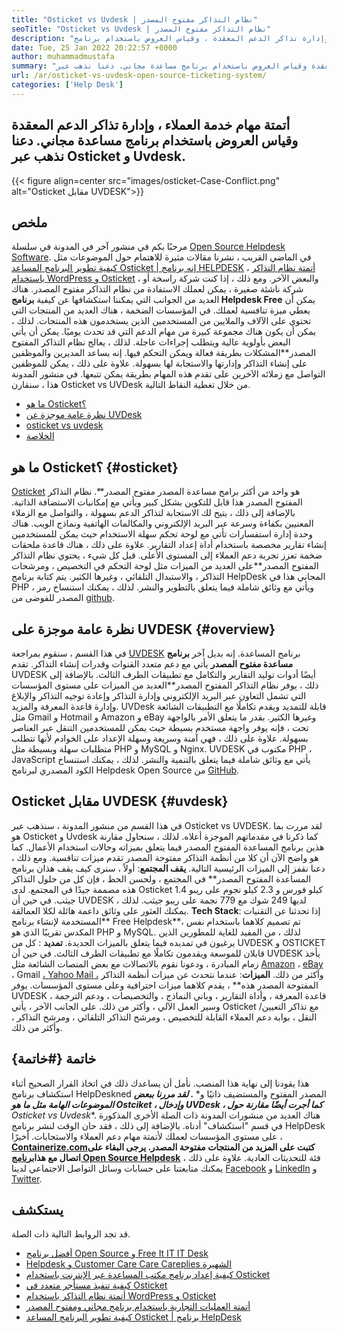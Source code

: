 ```yaml
---
title: "Osticket vs Uvdesk | نظام التذاكر مفتوح المصدر" 
seoTitle: "Osticket vs Uvdesk | نظام التذاكر مفتوح المصدر" 
description: "أتمتة مهام خدمة العملاء ، وإدارة تذاكر الدعم المعقدة ، وقياس العروض باستخدام برنامج HelpDesk المجاني. دعنا نذهب عبر Osticket و Uvdesk." 
date: Tue, 25 Jan 2022 20:22:57 +0000
author: muhammadmustafa
summary: "أتمتة مهام خدمة العملاء ، وإدارة تذاكر الدعم المعقدة وقياس العروض باستخدام برنامج مساعدة مجاني. دعنا نذهب عبر Osticket & amp ؛ UVDESK." 
url: /ar/osticket-vs-uvdesk-open-source-ticketing-system/
categories: ['Help Desk']
---
```


## أتمتة مهام خدمة العملاء ، وإدارة تذاكر الدعم المعقدة وقياس العروض باستخدام برنامج مساعدة مجاني. دعنا نذهب عبر Osticket و Uvdesk.

{{< figure align=center src="images/osticket-Case-Conflict.png" alt="Osticket مقابل UVDESK">}}


## ملخص
مرحبًا بكم في منشور آخر في المدونة في سلسلة [Open Source Helpdesk Software][1]. في الماضي القريب ، نشرنا مقالات مثيرة للاهتمام حول الموضوعات مثل [كيفية تطوير البرنامج المساعد Osticket | إنه برنامج HELPDESK][2] ، [أتمتة نظام التذاكر باستخدام WordPress و Osticket][3] ، والبعض الآخر. ومع ذلك ، إذا كنت شركة راسخة أو شركة ناشئة صغيرة ، يمكن لعملك الاستفادة من نظام التذاكر مفتوح المصدر. هناك العديد من الجوانب التي يمكننا استكشافها عن كيفية **برنامج Helpdesk Free** يمكن أن يعطي ميزة تنافسية لعملك. في المؤسسات الضخمة ، هناك العديد من المنتجات التي تحتوي على الآلاف والملايين من المستخدمين الذين يستخدمون هذه المنتجات. لذلك ، يمكن أن يكون هناك مجموعة كبيرة من مهام الدعم التي قد تحدث يوميًا. يمكن أن يأتي البعض بأولوية عالية ويتطلب إجراءات عاجلة.
لذلك ، يعالج نظام التذاكر المفتوح المصدر**المشكلات بطريقة فعالة ويمكن التحكم فيها. إنه يساعد المديرين والموظفين على إنشاء التذاكر وإدارتها والاستجابة لها بسهولة. علاوة على ذلك ، يمكن للموظفين التواصل مع زملائه الآخرين على تقدم هذه المهام بطريقة يمكن تتبعها. في منشور المدونة هذا ، سنقارن Osticket vs UVDesk من خلال تغطية النقاط التالية.
  * [ما هو Osticket؟][4]
  * [نظرة عامة موجزة عن UVDesk][5]
  * [osticket vs uvdesk][6]
  * [الخلاصة][7]

## ما هو Osticket؟ {#osticket}

[Osticket][8] هو واحد من أكثر برامج مساعدة المصدر مفتوح المصدر**. نظام التذاكر المفتوح المصدر هذا قابل للتكوين بشكل كبير ويأتي مع إمكانيات الاستضافة الذاتية. بالإضافة إلى ذلك ، يتيح لك الاستجابة لتذاكر الدعم بسهولة ، والتواصل مع الزملاء المعنيين بكفاءة وسرعة عبر البريد الإلكتروني والمكالمات الهاتفية ونماذج الويب. هناك وحدة إدارة استفسارات تأتي مع لوحة تحكم سهلة الاستخدام حيث يمكن للمستخدمين إنشاء تقارير مخصصة باستخدام أداة إعداد التقارير. علاوة على ذلك ، هناك قاعدة ملحقات ضخمة تعزز تجربة دعم العملاء إلى المستوى الأعلى.
قبل كل شيء ، يحتوي نظام التذاكر المفتوح المصدر**على العديد من الميزات مثل لوحة التحكم في التخصيص ، ومرشحات التذاكر ، والاستبدال التلقائي ، وغيرها الكثير. يتم كتابة برنامج HelpDesk المجاني هذا في PHP ، ويأتي مع وثائق شاملة فيما يتعلق بالتطوير والنشر. لذلك ، يمكنك استنساخ رمز المصدر للفوضى من [github][9].

## نظرة عامة موجزة على UVDESK {#overview}

في هذا القسم ، سنقوم بمراجعة [UVDESK][10] برنامج المساعدة. إنه بديل آخر **برنامج مساعدة مفتوح المصدر** يأتي مع دعم متعدد القنوات وقدرات إنشاء التذاكر. تقدم UVDESK أيضًا أدوات توليد التقارير والتكامل مع تطبيقات الطرف الثالث. بالإضافة إلى ذلك ، يوفر نظام التذاكر المفتوح المصدر**العديد من الميزات على مستوى المؤسسات التي تشمل التعاون عبر البريد الإلكتروني وإدارة التذاكر وإعادة توجيه التذاكر والإبلاغ وإدارة قاعدة المعرفة والمزيد. UVDesk قابلة للتمديد ويقدم تكاملًا مع التطبيقات الشائعة مثل Gmail و Hotmail و Amazon و eBay وغيرها الكثير. بقدر ما يتعلق الأمر بالواجهة تحت ، فإنه يوفر واجهة مستخدم بسيطة حيث يمكن للمستخدمين التنقل عبر العناصر بسهولة.
علاوة على ذلك ، فهي آمنة وسريعة وسهلة الإعداد على الخوادم لأنها تتطلب متطلبات سهلة وبسيطة مثل PHP و MySQL و Nginx. UVDESK مكتوب في PHP ، JavaScript يأتي مع وثائق شاملة فيما يتعلق بالتنمية والنشر. لذلك ، يمكنك استنساخ الكود المصدري لبرنامج Helpdesk Open Source من [GitHub][11].

## Osticket مقابل UVDESK {#uvdesk}

في هذا القسم من منشور المدونة ، سنذهب عبر Osticket vs UVDESK. لقد مررت بما هو Osticket و Uvdesk كما ذكرنا في مقدماتهم الموجزة أعلاه. لذلك ، سنحاول مقارنة هذين برنامج المساعدة المفتوح المصدر فيما يتعلق بميزاته وحالات استخدام الأعمال. كما هو واضح الآن أن كلا من أنظمة التذاكر مفتوحة المصدر تقدم ميزات تنافسية. ومع ذلك ، دعنا نقفز إلى الميزات الرئيسية التالية.
**يقف المجتمع**: أولاً ، سنرى كيف يقف هذان برنامج المساعدة المفتوح المصدر** في المجتمع ، ولحسن الحظ ، فإن كل من حلول التذاكر هذه مصممة جيدًا في المجتمع. لدى Osticket 1.4 كيلو فورس و 2.3 كيلو نجوم على ريبو جيثب. في حين أن UVDESK لديها 249 شوك مع 779 نجمة على ريبو جيثب. لذلك ، يمكنك العثور على وثائق داعمة هائلة لكلا العمالقة.
**Tech Stack**: إذا تحدثنا عن التقنيات المستخدمة لإنشاء برنامج** Free Helpdesk**، تم تصميم كلاهما باستخدام نفس المكدس تقريبًا الذي هو PHP و MySQL. لذلك ، من المفيد للغاية للمطورين الذين يرغبون في تمديده فيما يتعلق بالميزات الجديدة.
**تمديد** : كل من UVDESK و OSTICKET قابلان للموسعة ويقدمون تكاملًا مع تطبيقات الطرف الثالث. في حين أن UVDESK يأخذ زمام المبادرة ، ودعونا نقوم بالاتصالات مع بعض المنصات الشائعة مثل [Amazon][12] ، [eBay][13] ، Gmail [، Yahoo Mail ،][14] وأكثر من ذلك.
**الميزات**: عندما نتحدث عن ميزات أنظمة التذاكر المفتوحة المصدر هذه** ، يقدم كلاهما ميزات احترافية وعلى مستوى المؤسسات. يوفر UVDESK قاعدة المعرفة ، وأداة التقارير ، وباني النماذج ، والتخصيصات ، ودعم الترجمة ، وسير العمل الآلي ، وأكثر من ذلك. على الجانب الآخر ، يأتي Osticket مع تذاكر التعيين/النقل ، بوابة دعم العملاء القابلة للتخصيص ، ومرشح التذاكر التلقائي ، ومرشح التذاكر ، وأكثر من ذلك.

## خاتمة {#خاتمة}

هذا يقودنا إلى نهاية هذا المنصب. نأمل أن يساعدك ذلك في اتخاذ القرار الصحيح أثناء استكشاف برنامج HelpDeskned المصدر المفتوح والمستضيف ذاتيًا و* ***. لقد مررنا ببعض الموضوعات الهامة مثل ما هو Ostciket ، وإدخال UVDesk ، كما أجرت أيضًا مقارنة حول** Osticket vs Uvdesk**. هناك العديد من منشورات المدونة ذات الصلة الأخرى المذكورة في قسم "استكشاف" أدناه. بالإضافة إلى ذلك ، فقد حان الوقت لنشر برنامج HelpDesk على مستوى المؤسسات لعملك لأتمتة مهام دعم العملاء والاستجابات.
أخيرًا ، **[Containerize.com][15]**كتبت على المزيد من المنتجات مفتوحة المصدر. يرجى البقاء على اتصال مع هذا**[][16][برنامج Open Source Helpdesk][17]** فئة للتحديثات العادية. علاوة على ذلك ، يمكنك متابعتنا على حسابات وسائل التواصل الاجتماعي لدينا [Facebook][18] و [LinkedIn][19] و [Twitter][20].

## يستكشف
قد تجد الروابط التالية ذات الصلة.
  * [أفضل برنامج Open Source و Free It IT IT Desk][17]
  * [Helpdesk و Customer Care Care Careplies الشهيرة][21]
  * [كيفية إعداد برنامج مكتب المساعدة عبر الإنترنت باستخدام Osticket][22]
  * [كيفية تنفيذ مستأجر متعدد في Osticket][23]
  * [أتمتة نظام التذاكر باستخدام WordPress و Osticket][3]
  * [أتمتة العمليات التجارية باستخدام برنامج مجاني ومفتوح المصدر][24]
  * [كيفية تطوير البرنامج المساعد Osticket | برنامج HelpDesk][2]



[1]: https://blog.containerize.com/category/helpdesk/
[2]: https://blog.containerize.com/helpdesk/how-to-develop-osticket-plugin-it-helpdesk-software/
[3]: https://blog.containerize.com/blogging/automate-ticketing-system-using-wordpress-and-osticket/
[4]: #osticket
[5]: #overview
[6]: #uvdesk
[7]: #Conclusion
[8]: https://products.containerize.com/helpdesk/osticket/
[9]: https://github.com/osTicket/osTicket
[10]: https://products.containerize.com/helpdesk/uvdesk/
[11]: https://github.com/uvdesk/community-skeleton
[12]: https://www.amazon.com/
[13]: https://www.ebay.com/
[14]: https://login.yahoo.com/?.src=ym&pspid=159600001&activity=mail-direct&.lang=en-US&.intl=us&.done=https%3A%2F%2Fmail.yahoo.com%2Fd
[15]: https://www.containerize.com/
[16]: https://products.containerize.com/single-sign-on/
[17]: https://products.containerize.com/helpdesk/
[18]: https://web.facebook.com/containerize
[19]: https://www.linkedin.com/company/containerize/
[20]: https://twitter.com/containerize_co
[21]: https://products.containerize.com/helpdesk/osticket
[22]: https://blog.containerize.com/helpdesk/how-to-set-up-help-desk-system-using-osticket/
[23]: https://blog.containerize.com/helpdesk/how-to-implement-multi-tenancy-in-osticket/
[24]: https://blog.containerize.com/blogging/automate-business-operations-using-open-source-software/
